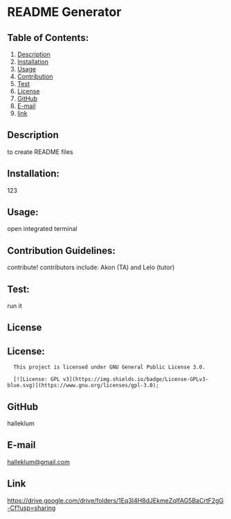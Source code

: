# README Generator
  
## Table of Contents:
1. [Description](#description) 
2. [Installation](#Installation)
3. [Usage](#Usage)  
4. [Contribution](#Contribution)
5. [Test](#Test)
6. [License](#License)
7. [GitHub](#GitHub)
8. [E-mail](#E-mail)
9. [link](#link)

## Description
to create README files
  
## Installation:
123
  
## Usage:
open integrated terminal
  
## Contribution Guidelines:
contribute!
contributors include: Akon (TA) and Lelo (tutor)
  
## Test:
run it
  
## License
## License:
      
      This project is licensed under GNU General Public License 3.0.
      
      [![License: GPL v3](https://img.shields.io/badge/License-GPLv3-blue.svg)](https://www.gnu.org/licenses/gpl-3.0);
      
  
## GitHub
halleklum
    
## E-mail
halleklum@gmail.com

## Link
https://drive.google.com/drive/folders/1Eq3I4H8dJEkmeZqIfAG5BaCrtF2gG-Cf?usp=sharing
